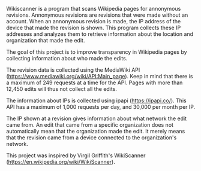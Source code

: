 Wikiscanner is a program that scans Wikipedia pages for annonymous revisions. Annonymous revisions are revisions that were made without an account.
When an annonymous revision is made, the IP address of the device that made the revision is shown.
This program collects these IP addresses and analyzes them to retrieve information about the location and organization that made the edit.

The goal of this project is to improve transparency in Wikipedia pages by collecting information about who made the edits.

The revision data is collected using the MediaWiki API (https://www.mediawiki.org/wiki/API:Main_page).
Keep in mind that there is a maximum of 249 requests at a time for the API. Pages with more than 12,450 edits will thus not collect all the edits.

The information about IPs is collected using ipapi (https://ipapi.co/). This API has a maximum of 1,000 requests per day, and 30,000 per month per IP.

The IP shown at a revision gives information about what network the edit came from. An edit that came from a specific organization does not automatically mean that the organization made the edit. It merely means that the revision came from a device connected to the organization's network.

This project was inspired by Virgil Griffith's WikiScanner (https://en.wikipedia.org/wiki/WikiScanner).
